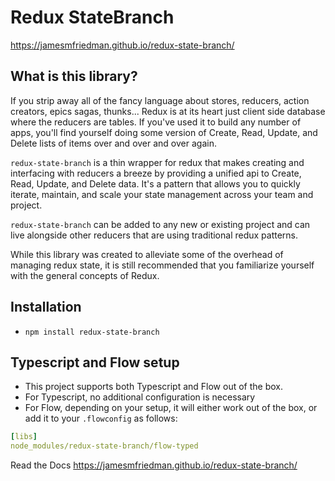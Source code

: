 # Redux StateBranch
https://jamesmfriedman.github.io/redux-state-branch/

## What is this library?
If you strip away all of the fancy language about stores, reducers, action creators, epics sagas, thunks... Redux is at its heart just client side database where the reducers are tables. If you've used it to build any number of apps, you'll find yourself doing some version of Create, Read, Update, and Delete lists of items over and over and over again.

`redux-state-branch` is a thin wrapper for redux that makes creating and interfacing with reducers a breeze by providing a unified api to Create, Read, Update, and Delete data. It's a pattern that allows you to quickly iterate, maintain, and scale your state management across your team and project.

`redux-state-branch` can be added to any new or existing project and can live alongside other reducers that are using traditional redux patterns.

While this library was created to alleviate some of the overhead of managing redux state, it is still recommended that you familiarize yourself with the general concepts of Redux.

## Installation
- `npm install redux-state-branch`
 
## Typescript and Flow setup
- This project supports both Typescript and Flow out of the box.
- For Typescript, no additional configuration is necessary
- For Flow, depending on your setup, it will either work out of the box, or add it to your `.flowconfig` as follows:

```yaml
[libs]
node_modules/redux-state-branch/flow-typed
```

Read the Docs
https://jamesmfriedman.github.io/redux-state-branch/